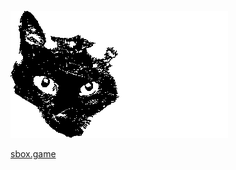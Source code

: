 ![GitHub-Mark-Light](../Creature_black.png#gh-dark-mode-only)![GitHub-Mark-Dark](../Creature_white.png#gh-light-mode-only)

[sbox.game](https://sbox.game/hbsw)
